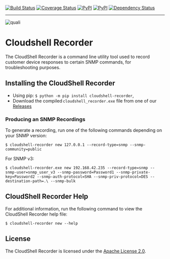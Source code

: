 [![Build Status](https://travis-ci.org/QualiSystems/cloudshell-recorder.svg?branch=dev)](https://travis-ci.org/QualiSystems/cloudshell-recorder) [![Coverage Status](https://coveralls.io/repos/github/QualiSystems/cloudshell-recorder/badge.svg?branch=dev)](https://coveralls.io/github/QualiSystems/cloudshell-recorder?branch=dev) 
[![PyPI](https://img.shields.io/pypi/pyversions/cloudshell-recorder.svg?maxAge=2592000)]() [![PyPI](https://img.shields.io/pypi/v/cloudshell-recorder.svg?maxAge=2592000)]()
[![Dependency Status](https://dependencyci.com/github/QualiSystems/cloudshell-recorder/badge)](https://dependencyci.com/github/QualiSystems/cloudshell-recorder)

---

![quali](https://github.com/QualiSystems/shellfoundry/blob/master/quali.png)

# Cloudshell Recorder

The CloudShell Recorder is a command line utility tool used to record customer device responses to certain SNMP commands, for troubleshooting purposes. 

## Installing the CloudShell Recorder
- Using pip: ```$ python -m pip install cloudshell-recorder```,
- Download the compiled ```cloudshell_recorder.exe``` file from one of our [Releases](https://github.com/QualiSystems/cloudshell-recorder/releases)

### Producing an SNMP Recordings
To generate a recording, run one of the following commands depending on your SNMP version: 
```
$ cloudshell-recorder new 127.0.0.1 --record-type=snmp --snmp-community=public
```
For SNMP v3:
```
$ cloudshell-recorder.exe new 192.168.42.235 --record-type=snmp --snmp-user=snmp_user_v3 --snmp-password=Password1 --snmp-private-key=Password2 --snmp-auth-protocol=SHA --snmp-priv-protocol=DES --destination-path=.\ --snmp-bulk
```
## CloudShell Recorder Help 

For additional information, run the following command to view the CloudShell Recorder help file: 
```
$ cloudshell-recorder new --help
```

## License
The CloudShell Recorder is licensed under the [Apache License 2.0](https://github.com/QualiSystems/cloudshell-recorder/blob/dev/LICENSE).
